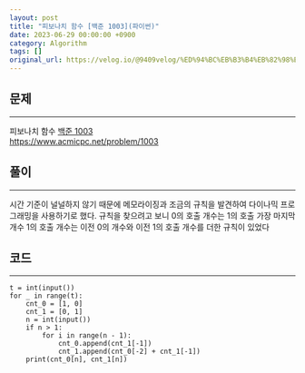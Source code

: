 ```yaml
---
layout: post
title: "피보나치 함수 [백준 1003](파이썬)"
date: 2023-06-29 00:00:00 +0900
category: Algorithm
tags: []
original_url: https://velog.io/@9409velog/%ED%94%BC%EB%B3%B4%EB%82%98%EC%B9%98-%ED%95%A8%EC%88%98-%EB%B0%B1%EC%A4%80-1003%ED%8C%8C%EC%9D%B4%EC%8D%AC
---
```


## 문제

---

피보나치 함수 [백준 1003](%ED%8C%8C%EC%9D%B4%EC%8D%AC)  
<https://www.acmicpc.net/problem/1003>

## 풀이

---

시간 기준이 널널하지 않기 때문에 메모라이징과 조금의 규칙을 발견하여 다이나믹 프로그래밍을 사용하기로 했다. 규칙을 찾으려고 보니 0의 호출 개수는 1의 호출 가장 마지막 개수 1의 호출 개수는 이전 0의 개수와 이전 1의 호출 개수를 더한 규칙이 있었다

## 코드

---

```
t = int(input())
for _ in range(t):
    cnt_0 = [1, 0]
    cnt_1 = [0, 1]
    n = int(input())
    if n > 1:
        for i in range(n - 1):
            cnt_0.append(cnt_1[-1])
            cnt_1.append(cnt_0[-2] + cnt_1[-1])
    print(cnt_0[n], cnt_1[n])


```
